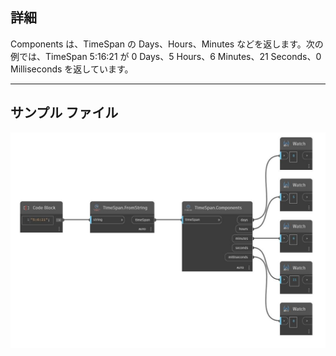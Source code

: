 ## 詳細
Components は、TimeSpan の Days、Hours、Minutes などを返します。次の例では、TimeSpan 5:16:21 が 0 Days、5 Hours、6 Minutes、21 Seconds、0 Milliseconds を返しています。
___
## サンプル ファイル

![Components](./DSCore.TimeSpan.Components_img.jpg)

